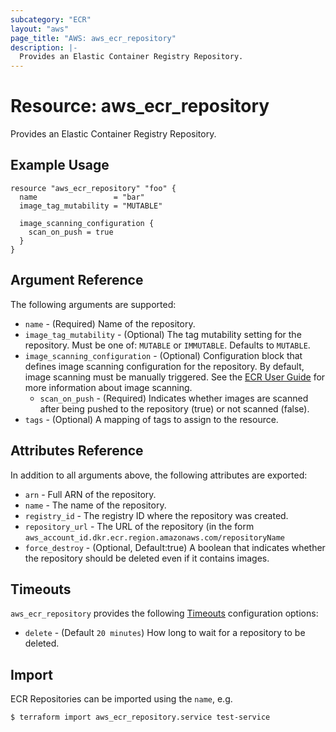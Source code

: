 ```yaml
---
subcategory: "ECR"
layout: "aws"
page_title: "AWS: aws_ecr_repository"
description: |-
  Provides an Elastic Container Registry Repository.
---
```


# Resource: aws_ecr_repository

Provides an Elastic Container Registry Repository.

## Example Usage

```hcl
resource "aws_ecr_repository" "foo" {
  name                 = "bar"
  image_tag_mutability = "MUTABLE"

  image_scanning_configuration {
    scan_on_push = true
  }
}
```

## Argument Reference

The following arguments are supported:

* `name` - (Required) Name of the repository.
* `image_tag_mutability` - (Optional) The tag mutability setting for the repository. Must be one of: `MUTABLE` or `IMMUTABLE`. Defaults to `MUTABLE`.
* `image_scanning_configuration` - (Optional) Configuration block that defines image scanning configuration for the repository. By default, image scanning must be manually triggered. See the [ECR User Guide](https://docs.aws.amazon.com/AmazonECR/latest/userguide/image-scanning.html) for more information about image scanning.
  * `scan_on_push` - (Required) Indicates whether images are scanned after being pushed to the repository (true) or not scanned (false).
* `tags` - (Optional) A mapping of tags to assign to the resource.

## Attributes Reference

In addition to all arguments above, the following attributes are exported:

* `arn` - Full ARN of the repository.
* `name` - The name of the repository.
* `registry_id` - The registry ID where the repository was created.
* `repository_url` - The URL of the repository (in the form `aws_account_id.dkr.ecr.region.amazonaws.com/repositoryName`
* `force_destroy` - (Optional, Default:true) A boolean that indicates whether the repository should be deleted even if it contains images.

## Timeouts

`aws_ecr_repository` provides the following [Timeouts](/docs/configuration/resources.html#timeouts)
configuration options:

- `delete` - (Default `20 minutes`) How long to wait for a repository to be deleted.

## Import

ECR Repositories can be imported using the `name`, e.g.

```
$ terraform import aws_ecr_repository.service test-service
```
